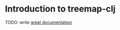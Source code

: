 # Introduction to treemap-clj

TODO: write [great documentation](http://jacobian.org/writing/what-to-write/)
